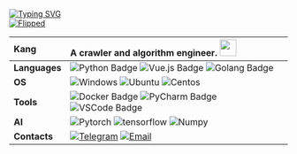 <div align="left">
  <a href="https://git.io/typing-svg"><img src="https://readme-typing-svg.demolab.com?font=Fira+Code&pause=1000&width=435&lines=Do+something+interesting%EF%BC%81" alt="Typing SVG" /></a>
</div>


<!-- ![https://sayuri.coderkang.eu.org](https://sayuri.coderkang.eu.org/get/@Flipped?theme=rule34) -->
<!-- ![https://moe-counter.glitch.me](https://moe-counter.glitch.me/get/@CoderKang?theme=rule34) -->

<!-- <a href="https://github.com/flipped-1121?tab=repositories">
  <img align="right" src="https://github-readme-stats.vercel.app/api?username=flipped-1121&show_icons=true&hide_border=true" />
</a> -->

<div align="left">
  <a href="https://moe-counter.glitch.me"><img src="https://moe-counter.glitch.me/get/@CoderKang?theme=rule34" alt="Flipped" /></a>
</div>


|   **Kang**    | A crawler and algorithm engineer. <img src="https://emojis.slackmojis.com/emojis/images/1531849430/4246/blob-sunglasses.gif?1531849430" width="30"/> |
| :------------ | :---------------------------------------------------------- |
| **Languages** | ![Python Badge](https://img.shields.io/badge/-Python-3776AB?style=flat&logo=Python&logoColor=white) ![Vue.js Badge](https://img.shields.io/badge/-Vue-gray?style=flat&logo=Vue.js) ![Golang Badge](https://img.shields.io/badge/-Golang-79D4FD?style=flat&logo=go&logoColor=white&labelColor=0078D4) |
| **OS**        | ![Windows](https://img.shields.io/badge/-Windows-black?style=flat&logo=windows&logoColor=0078D4) ![Ubuntu](https://img.shields.io/badge/-Ubuntu-black?style=flat&logo=ubuntu&logoColor=E95420) ![Centos](https://img.shields.io/badge/-Centos-black?style=flat&logo=centos&logoColor=0078D4) |
| **Tools**     | ![Docker Badge](https://img.shields.io/badge/-Docker-3178C6?style=for-the-badge&logo=Docker&logoColor=white) ![PyCharm Badge](https://img.shields.io/badge/-PyCharm-17E293?style=for-the-badge&logo=PyCharm&logoColor=white) ![VSCode Badge](https://img.shields.io/badge/-VSCode-24ACF2?style=for-the-badge&logo=visualstudiocode&logoColor=white) |
| **AI**        | ![Pytorch](https://img.shields.io/badge/Pytorch-E34F26?style=for-the-badge&logo=Pytorch&logoColor=white) ![tensorflow](https://img.shields.io/badge/Tensorflow-1572B6?style=for-the-badge&logo=Tensorflow&logoColor=white) ![Numpy](https://img.shields.io/badge/Numpy-CCCCFF?style=for-the-badge&logo=Numpy&logoColor=white) |
| **Contacts**  | [![Telegram](https://img.shields.io/badge/-https://t.me/coderkang-2CA5E0?style=flat-square&logo=Telegram&logoColor=fff)](https://t.me/coderkang) [![Email](https://img.shields.io/badge/-CoderKang@hotmail.com-D14836?style=flat-square&logo=Microsoft&logoColor=fff)](mailto:CoderKang@hotmail.com) |

<!-- [![Kang's github activity graph](https://github-readme-activity-graph.vercel.app/graph?username=flipped-1121&theme=xcode)](https://github.com/flipped-1121) -->
